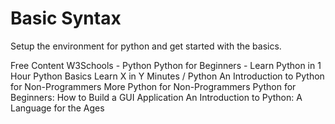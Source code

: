 # Basic Syntax

Setup the environment for python and get started with the basics.

<ResourceGroupTitle>Free Content</ResourceGroupTitle>
<BadgeLink colorScheme='yellow' badgeText='Read' href='https://www.w3schools.com/python/'>W3Schools - Python</BadgeLink>
<BadgeLink colorScheme='red' badgeText='Watch' href='https://www.youtube.com/watch?v=kqtD5dpn9C8'>Python for Beginners - Learn Python in 1 Hour</BadgeLink>
<BadgeLink colorScheme='yellow' badgeText='Read' href='https://www.tutorialspoint.com/python/python_basic_syntax.htm'>Python Basics</BadgeLink>
<BadgeLink colorScheme='yellow' badgeText='Read' href='https://learnxinyminutes.com/docs/python/'>Learn X in Y Minutes / Python</BadgeLink>
<BadgeLink colorScheme='yellow' badgeText='Read' href='https://thenewstack.io/an-introduction-to-python-for-non-programmers/'>An Introduction to Python for Non-Programmers</BadgeLink>
<BadgeLink colorScheme='yellow' badgeText='Read' href='https://thenewstack.io/more-python-for-non-programmers/'>More Python for Non-Programmers</BadgeLink>
<BadgeLink colorScheme='yellow' badgeText='Read' href='https://thenewstack.io/python-for-beginners-how-to-build-a-gui-application/'>Python for Beginners: How to Build a GUI Application</BadgeLink>
<BadgeLink colorScheme='yellow' badgeText='Read' href='https://thenewstack.io/an-introduction-to-python-a-language-for-the-ages/'>An Introduction to Python: A Language for the Ages</BadgeLink>
